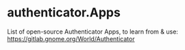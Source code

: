 # authenticator.Apps
List of open-source Authenticator Apps, to learn from &amp; use: https://gitlab.gnome.org/World/Authenticator
